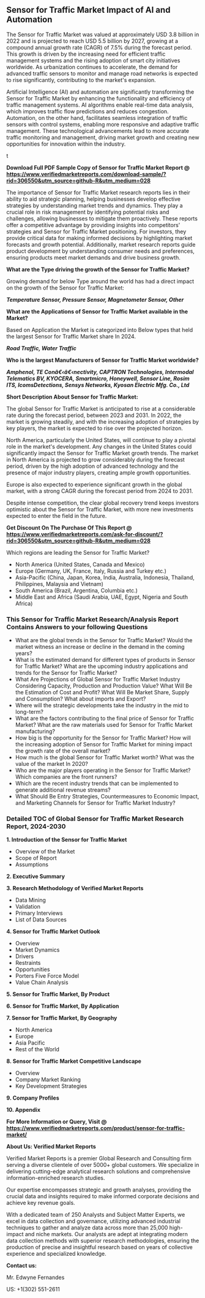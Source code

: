 <h2>Sensor for Traffic Market Impact of AI and Automation</h2><p>The Sensor for Traffic Market was valued at approximately USD 3.8 billion in 2022 and is projected to reach USD 5.5 billion by 2027, growing at a compound annual growth rate (CAGR) of 7.5% during the forecast period. This growth is driven by the increasing need for efficient traffic management systems and the rising adoption of smart city initiatives worldwide. As urbanization continues to accelerate, the demand for advanced traffic sensors to monitor and manage road networks is expected to rise significantly, contributing to the market's expansion.</p><p>Artificial Intelligence (AI) and automation are significantly transforming the Sensor for Traffic Market by enhancing the functionality and efficiency of traffic management systems. AI algorithms enable real-time data analysis, which improves traffic flow predictions and reduces congestion. Automation, on the other hand, facilitates seamless integration of traffic sensors with control systems, enabling more responsive and adaptive traffic management. These technological advancements lead to more accurate traffic monitoring and management, driving market growth and creating new opportunities for innovation within the industry.</p>t</p><p id="" class=""><strong>Download Full PDF Sample Copy of Sensor for Traffic Market Report @ <a href="https://www.verifiedmarketreports.com/download-sample/?rid=306550&utm_source=github-R&utm_medium=028" target="_blank">https://www.verifiedmarketreports.com/download-sample/?rid=306550&utm_source=github-R&utm_medium=028</a></strong></p><p>The importance of&nbsp;Sensor for Traffic Market research reports lies in their ability to aid strategic planning, helping businesses develop effective strategies by understanding market trends and dynamics. They play a crucial role in risk management by identifying potential risks and challenges, allowing businesses to mitigate them proactively. These reports offer a competitive advantage by providing insights into competitors' strategies and Sensor for Traffic Market positioning. For investors, they provide critical data for making informed decisions by highlighting market forecasts and growth potential. Additionally, market research reports guide product development by understanding consumer needs and preferences, ensuring products meet market demands and drive business growth.</p><p><strong>What are the&nbsp;Type driving the growth of the Sensor for Traffic Market?</strong></p><p id="" class="">Growing demand for below Type around the world has had a direct impact on the growth of the Sensor for Traffic Market:</p><em><strong>Temperature Sensor, Pressure Sensor, Magnetometer Sensor, Other</strong></em></p><strong>What are the&nbsp;Applications&nbsp;of Sensor for Traffic Market available in the Market?</strong></p><p id="" class="">Based on Application the Market is categorized into Below types that held the largest Sensor for Traffic Market share In 2024.</p><em><strong>Road Traffic, Water Traffic</strong></em></p><strong>Who is the largest Manufacturers of Sensor for Traffic Market worldwide?</strong></p><p><em><strong>Amphenol, TE Conâ€‹â€‹nectivity, CAPTRON Technologies, Intermodal Telematics BV, KYOCERA, Smartmicro, Honeywell, Sensor Line, Rosim ITS, IcomsDetections, Sensys Networks, Kyosan Electric Mfg. Co., Ltd</strong></em></p><p id="" class=""><strong>Short Description About Sensor for Traffic Market:</strong></p><p>The global Sensor for Traffic Market is anticipated to rise at a considerable rate during the forecast period, between 2023 and 2031. In 2022, the market is growing steadily, and with the increasing adoption of strategies by key players, the market is expected to rise over the projected horizon.</p><p>North America, particularly the United States, will continue to play a pivotal role in the market's development. Any changes in the United States could significantly impact the Sensor for Traffic Market growth trends. The market in North America is projected to grow considerably during the forecast period, driven by the high adoption of advanced technology and the presence of major industry players, creating ample growth opportunities.</p><p>Europe is also expected to experience significant growth in the global market, with a strong CAGR during the forecast period from 2024 to 2031.</p><p>Despite intense competition, the clear global recovery trend keeps investors optimistic about the Sensor for Traffic Market, with more new investments expected to enter the field in the future.</p><p id="" class=""><strong>Get Discount On The Purchase Of This Report @ <a href="https://www.verifiedmarketreports.com/ask-for-discount/?rid=306550&utm_source=github-R&utm_medium=028" target="_blank">https://www.verifiedmarketreports.com/ask-for-discount/?rid=306550&utm_source=github-R&utm_medium=028</a></strong></p>Which regions are leading the Sensor for Traffic Market?</p><ul><li>North America (United States, Canada and Mexico)</li><li>Europe (Germany, UK, France, Italy, Russia and Turkey etc.)</li><li>Asia-Pacific (China, Japan, Korea, India, Australia, Indonesia, Thailand, Philippines, Malaysia and Vietnam)</li><li>South America (Brazil, Argentina, Columbia etc.)</li><li>Middle East and Africa (Saudi Arabia, UAE, Egypt, Nigeria and South Africa)</li></ul><h3 id="" class="">This Sensor for Traffic Market Research/Analysis Report Contains Answers to your following Questions</h3><ul><li>What are the global trends in the Sensor for Traffic Market? Would the market witness an increase or decline in the demand in the coming years?</li><li>What is the estimated demand for different types of products in Sensor for Traffic Market? What are the upcoming industry applications and trends for the Sensor for Traffic Market?</li><li>What Are Projections of Global Sensor for Traffic Market Industry Considering Capacity, Production and Production Value? What Will Be the Estimation of Cost and Profit? What Will Be Market Share, Supply and Consumption? What about imports and Export?</li><li>Where will the strategic developments take the industry in the mid to long-term?</li><li>What are the factors contributing to the final price of Sensor for Traffic Market? What are the raw materials used for Sensor for Traffic Market manufacturing?</li><li>How big is the opportunity for the Sensor for Traffic Market? How will the increasing adoption of Sensor for Traffic Market for mining impact the growth rate of the overall market?</li><li>How much is the global Sensor for Traffic Market worth? What was the value of the market In 2020?</li><li>Who are the major players operating in the Sensor for Traffic Market? Which companies are the front runners?</li><li>Which are the recent industry trends that can be implemented to generate additional revenue streams?</li><li>What Should Be Entry Strategies, Countermeasures to Economic Impact, and Marketing Channels for Sensor for Traffic Market Industry?</li></ul><h3 id="" class="">Detailed TOC of Global Sensor for Traffic Market Research Report, 2024-2030</h3><p id="" class=""><strong>1. Introduction of the Sensor for Traffic Market</strong></p><ul><li>Overview of the Market</li><li>Scope of Report</li><li>Assumptions</li></ul><p id="" class=""><strong>2. Executive Summary</strong></p><p id="" class=""><strong>3. Research Methodology of Verified Market Reports</strong></p><ul><li>Data Mining</li><li>Validation</li><li>Primary Interviews</li><li>List of Data Sources</li></ul><p id="" class=""><strong>4. Sensor for Traffic Market Outlook</strong></p><ul><li>Overview</li><li>Market Dynamics</li><li>Drivers</li><li>Restraints</li><li>Opportunities</li><li>Porters Five Force Model</li><li>Value Chain Analysis</li></ul><p id="" class=""><strong>5. Sensor for Traffic Market, By Product</strong></p><p id="" class=""><strong>6. Sensor for Traffic Market, By Application</strong></p><p id="" class=""><strong>7. Sensor for Traffic Market, By Geography</strong></p><ul><li>North America</li><li>Europe</li><li>Asia Pacific</li><li>Rest of the World</li></ul><p id="" class=""><strong>8. Sensor for Traffic Market Competitive Landscape</strong></p><ul><li>Overview</li><li>Company Market Ranking</li><li>Key Development Strategies</li></ul><p id="" class=""><strong>9. Company Profiles</strong></p><p id="" class=""><strong>10. Appendix</strong></p><p id="" class=""><strong>For More Information or Query, Visit @ <a href="https://www.verifiedmarketreports.com/product/sensor-for-traffic-market/" target="_blank">https://www.verifiedmarketreports.com/product/sensor-for-traffic-market/</a></strong></p><p id="" class=""><strong>About Us: Verified Market Reports</strong></p><p id="" class="">Verified Market Reports is a premier Global Research and Consulting firm serving a diverse clientele of over 5000+ global customers. We specialize in delivering cutting-edge analytical research solutions and comprehensive information-enriched research studies.</p><p id="" class="">Our expertise encompasses strategic and growth analyses, providing the crucial data and insights required to make informed corporate decisions and achieve key revenue goals.</p><p id="" class="">With a dedicated team of 250 Analysts and Subject Matter Experts, we excel in data collection and governance, utilizing advanced industrial techniques to gather and analyze data across more than 25,000 high-impact and niche markets. Our analysts are adept at integrating modern data collection methods with superior research methodologies, ensuring the production of precise and insightful research based on years of collective experience and specialized knowledge.</p><p id="" class=""><strong>Contact us:</strong></p><p id="" class="">Mr. Edwyne Fernandes</p><p id="" class="">US: +1(302) 551-2611</p>